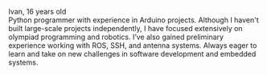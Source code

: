 Ivan, 16 years old  
Python programmer with experience in Arduino projects. Although I haven't built large-scale projects independently, I have focused extensively on olympiad programming and robotics. I’ve also gained preliminary experience working with ROS, SSH, and antenna systems. Always eager to learn and take on new challenges in software development and embedded systems.
